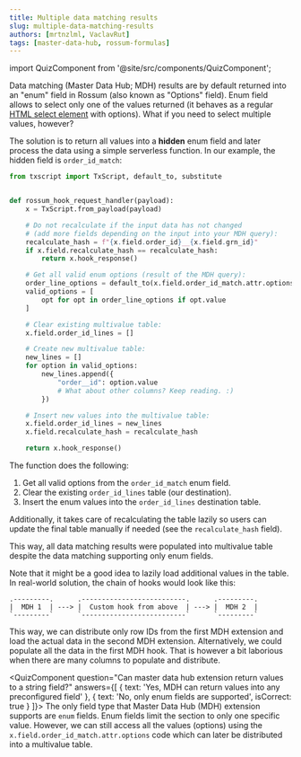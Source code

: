 ```yaml
---
title: Multiple data matching results
slug: multiple-data-matching-results
authors: [mrtnzlml, VaclavRut]
tags: [master-data-hub, rossum-formulas]
---
```


import QuizComponent from '@site/src/components/QuizComponent';

Data matching (Master Data Hub; MDH) results are by default returned into an "enum" field in Rossum (also known as "Options" field). Enum field allows to select only one of the values returned (it behaves as a regular [HTML select element](https://developer.mozilla.org/en-US/docs/Web/HTML/Reference/Elements/select) with options). What if you need to select multiple values, however?

<!-- truncate -->

The solution is to return all values into a **hidden** enum field and later process the data using a simple serverless function. In our example, the hidden field is `order_id_match`:

```python
from txscript import TxScript, default_to, substitute


def rossum_hook_request_handler(payload):
    x = TxScript.from_payload(payload)

    # Do not recalculate if the input data has not changed
    # (add more fields depending on the input into your MDH query):
    recalculate_hash = f"{x.field.order_id}__{x.field.grn_id}"
    if x.field.recalculate_hash == recalculate_hash:
        return x.hook_response()

    # Get all valid enum options (result of the MDH query):
    order_line_options = default_to(x.field.order_id_match.attr.options, [])
    valid_options = [
        opt for opt in order_line_options if opt.value
    ]

    # Clear existing multivalue table:
    x.field.order_id_lines = []

    # Create new multivalue table:
    new_lines = []
    for option in valid_options:
        new_lines.append({
            "order__id": option.value
            # What about other columns? Keep reading. :)
        })

    # Insert new values into the multivalue table:
    x.field.order_id_lines = new_lines
    x.field.recalculate_hash = recalculate_hash

    return x.hook_response()
```

The function does the following:

1. Get all valid options from the `order_id_match` enum field.
2. Clear the existing `order_id_lines` table (our destination).
3. Insert the enum values into the `order_id_lines` destination table.

Additionally, it takes care of recalculating the table lazily so users can update the final table manually if needed (see the `recalculate_hash` field).

This way, all data matching results were populated into multivalue table despite the data matching supporting only enum fields.

Note that it might be a good idea to lazily load additional values in the table. In real-world solution, the chain of hooks would look like this:

```text
.---------.      .--------------------------.      .---------.
|  MDH 1  | ---> |  Custom hook from above  | ---> |  MDH 2  |
`---------`      `--------------------------`      `---------`
```

This way, we can distribute only row IDs from the first MDH extension and load the actual data in the second MDH extension. Alternatively, we could populate all the data in the first MDH hook. That is however a bit laborious when there are many columns to populate and distribute.

<QuizComponent
question="Can master data hub extension return values to a string field?"
answers={[
{ text: 'Yes, MDH can return values into any preconfigured field' },
{ text: 'No, only enum fields are supported', isCorrect: true }
]}>
The only field type that Master Data Hub (MDH) extension supports are `enum` fields. Enum fields limit the section to only one specific value. However, we can still access all the values (options) using the `x.field.order_id_match.attr.options` code which can later be distributed into a multivalue table. 
</QuizComponent>
